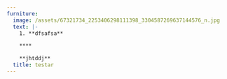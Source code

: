 ```yaml
---
furniture:
  image: /assets/67321734_2253406298111398_3304587269637144576_n.jpg
  text: |-
    1. **dfsafsa**

    ****

    **jhtddj**
  title: testar
---
```



